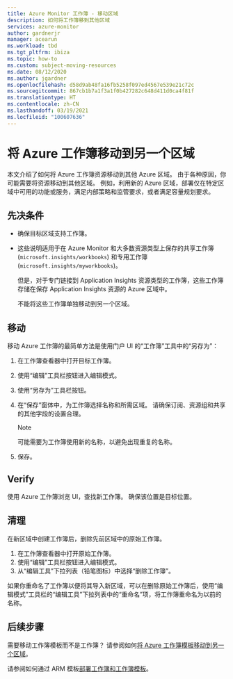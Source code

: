 ```yaml
---
title: Azure Monitor 工作簿 - 移动区域
description: 如何将工作簿移到其他区域
services: azure-monitor
author: gardnerjr
manager: acearun
ms.workload: tbd
ms.tgt_pltfrm: ibiza
ms.topic: how-to
ms.custom: subject-moving-resources
ms.date: 08/12/2020
ms.author: jgardner
ms.openlocfilehash: d58d9ab48fa16fb5258f097ed4567e539e21c72c
ms.sourcegitcommit: 867cb1b7a1f3a1f0b427282c648d411d0ca4f81f
ms.translationtype: HT
ms.contentlocale: zh-CN
ms.lasthandoff: 03/19/2021
ms.locfileid: "100607636"
---
```

# <a name="move-an-azure-workbook-to-another-region"></a>将 Azure 工作簿移动到另一个区域

本文介绍了如何将 Azure 工作簿资源移动到其他 Azure 区域。 由于各种原因，你可能需要将资源移动到其他区域。 例如，利用新的 Azure 区域，部署仅在特定区域中可用的功能或服务，满足内部策略和监管要求，或者满足容量规划要求。

## <a name="prerequisites"></a>先决条件

* 确保目标区域支持工作簿。

* 这些说明适用于在 Azure Monitor 和大多数资源类型上保存的共享工作簿 (`microsoft.insights/workbooks`) 和专用工作簿 (`microsoft.insights/myworkbooks`)。

  但是，对于专门链接到 Application Insights 资源类型的工作簿，这些工作簿存储在保存 Application Insights 资源的 Azure 区域中。

  不能将这些工作簿单独移动到另一个区域。

## <a name="move"></a>移动

移动 Azure 工作簿的最简单方法是使用门户 UI 的“工作簿”工具中的“另存为”：

1. 在工作簿查看器中打开目标工作簿。
2. 使用“编辑”工具栏按钮进入编辑模式。
3. 使用“另存为”工具栏按钮。
4. 在“保存”窗体中，为工作簿选择名称和所需区域。 请确保订阅、资源组和共享的其他字段的设置合理。

   > [!NOTE]
   > 可能需要为工作簿使用新的名称，以避免出现重复的名称。

5. 保存。 

## <a name="verify"></a>Verify

使用 Azure 工作簿浏览 UI，查找新工作簿。 确保该位置是目标位置。

## <a name="clean-up"></a>清理

在新区域中创建工作簿后，删除先前区域中的原始工作簿。
1. 在工作簿查看器中打开原始工作簿。
2. 使用“编辑”工具栏按钮进入编辑模式。
3. 从“编辑工具”下拉列表（铅笔图标）中选择“删除工作簿”。

如果你重命名了工作簿以便将其导入新区域，可以在删除原始工作簿后，使用“编辑模式”工具栏的“编辑工具”下拉列表中的“重命名”项，将工作簿重命名为以前的名称。

## <a name="next-steps"></a>后续步骤

需要移动工作簿模板而不是工作簿？ 请参阅如何[将 Azure 工作簿模板移动到另一个区域](./workbook-templates-move-region.md)。

请参阅如何通过 ARM 模板[部署工作簿和工作簿模板](../visualize/workbooks-automate.md)。
